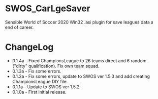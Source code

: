 # SWOS_CarLgeSaver
Sensible World of Soccer 2020 Win32 .asi plugin for save leagues data a end of career.

# ChangeLog
* 0.1.4a - Fixed ChampionsLeague to 26 teams direct and 6 random ("dirty" qualification). Fix own team squad.
* 0.1.3a - Fix some errors.
* 0.1.2a - Fix some errors, update to SWOS ver 1.5.3 and add creating ChampionsLeague DIY file.
* 0.1.1a - Update to SWOS ver 1.5.2
* 0.1.0a - First initial release.